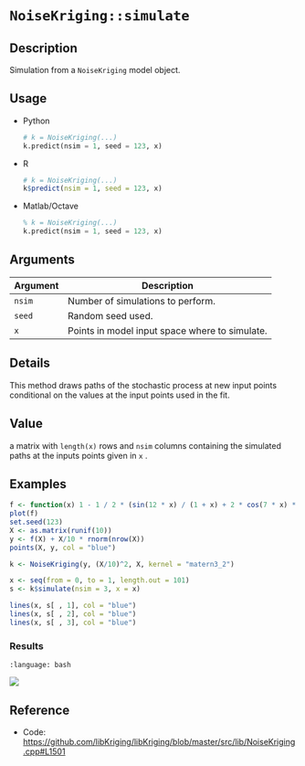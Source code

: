 # `NoiseKriging::simulate`


## Description

Simulation from a `NoiseKriging` model object.


## Usage

* Python
    ```python
    # k = NoiseKriging(...)
    k.predict(nsim = 1, seed = 123, x)
    ```
* R
    ```r
    # k = NoiseKriging(...)
    k$predict(nsim = 1, seed = 123, x)
    ```
* Matlab/Octave
    ```octave
    % k = NoiseKriging(...)
    k.predict(nsim = 1, seed = 123, x)
    ```


## Arguments

Argument      |Description
------------- |----------------
`nsim`     |     Number of simulations to perform.
`seed`     |     Random seed used.
`x`     |     Points in model input space where to simulate.


## Details

This method draws paths of the stochastic process at new input
 points conditional on the values at the input points used in the
 fit.


## Value

a matrix with `length(x)` rows and `nsim` 
 columns containing the simulated paths at the inputs points
 given in `x` .


## Examples

```r
f <- function(x) 1 - 1 / 2 * (sin(12 * x) / (1 + x) + 2 * cos(7 * x) * x^5 + 0.7)
plot(f)
set.seed(123)
X <- as.matrix(runif(10))
y <- f(X) + X/10 * rnorm(nrow(X))
points(X, y, col = "blue")

k <- NoiseKriging(y, (X/10)^2, X, kernel = "matern3_2")

x <- seq(from = 0, to = 1, length.out = 101)
s <- k$simulate(nsim = 3, x = x)

lines(x, s[ , 1], col = "blue")
lines(x, s[ , 2], col = "blue")
lines(x, s[ , 3], col = "blue")
```

### Results
```{literalinclude} ../functions/exmaples/simulate.NoiseKriging.md.Rout
:language: bash
```
![](../functions/exmaples/simulate.NoiseKriging.md.png)


## Reference

* Code: <https://github.com/libKriging/libKriging/blob/master/src/lib/NoiseKriging.cpp#L1501>



